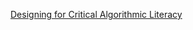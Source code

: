 <p><a href="https://wip.mitpress.mit.edu/pub/designing-for-critical-algorithmic-literacies/release/1?readingCollection=646d0673">Designing for Critical Algorithmic Literacy</a></p>